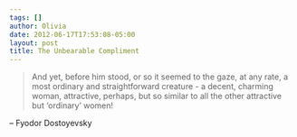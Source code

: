 ```yaml
---
tags: []
author: Olivia
date: 2012-06-17T17:53:08-05:00
layout: post
title: The Unbearable Compliment
---
```


> And yet, before him stood, or so it seemed to the gaze, at any rate, a most ordinary and straightforward creature - a decent, charming woman, attractive, perhaps, but so similar to all the other attractive but ‘ordinary’ women!

– Fyodor Dostoyevsky
